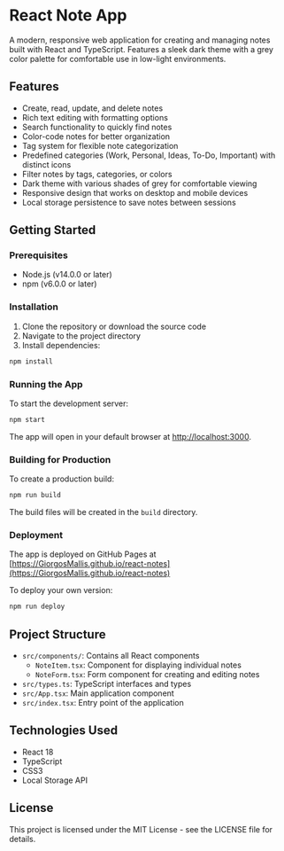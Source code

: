 # React Note App

A modern, responsive web application for creating and managing notes built with React and TypeScript. Features a sleek dark theme with a grey color palette for comfortable use in low-light environments.

## Features

- Create, read, update, and delete notes
- Rich text editing with formatting options
- Search functionality to quickly find notes
- Color-code notes for better organization
- Tag system for flexible note categorization
- Predefined categories (Work, Personal, Ideas, To-Do, Important) with distinct icons
- Filter notes by tags, categories, or colors
- Dark theme with various shades of grey for comfortable viewing
- Responsive design that works on desktop and mobile devices
- Local storage persistence to save notes between sessions

## Getting Started

### Prerequisites

- Node.js (v14.0.0 or later)
- npm (v6.0.0 or later)

### Installation

1. Clone the repository or download the source code
2. Navigate to the project directory
3. Install dependencies:

```bash
npm install
```

### Running the App

To start the development server:

```bash
npm start
```

The app will open in your default browser at [http://localhost:3000](http://localhost:3000).

### Building for Production

To create a production build:

```bash
npm run build
```

The build files will be created in the `build` directory.

### Deployment

The app is deployed on GitHub Pages at [https://GiorgosMallis.github.io/react-notes](https://GiorgosMallis.github.io/react-notes)

To deploy your own version:

```bash
npm run deploy
```

## Project Structure

- `src/components/`: Contains all React components
  - `NoteItem.tsx`: Component for displaying individual notes
  - `NoteForm.tsx`: Form component for creating and editing notes
- `src/types.ts`: TypeScript interfaces and types
- `src/App.tsx`: Main application component
- `src/index.tsx`: Entry point of the application

## Technologies Used

- React 18
- TypeScript
- CSS3
- Local Storage API

## License

This project is licensed under the MIT License - see the LICENSE file for details.

